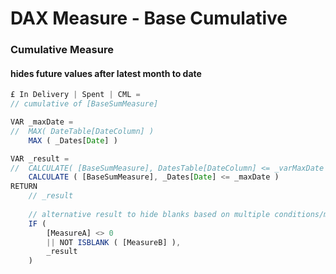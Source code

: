 # DAX Measure - Base Cumulative

### Cumulative Measure

#### hides future values after latest month to date

```js
£ In Delivery | Spent | CML =
// cumulative of [BaseSumMeasure]

VAR _maxDate = 
//  MAX( DateTable[DateColumn] )
    MAX ( _Dates[Date] )

VAR _result =
//  CALCULATE( [BaseSumMeasure], DatesTable[DateColumn] <= _varMaxDate )
    CALCULATE ( [BaseSumMeasure], _Dates[Date] <= _maxDate )
RETURN
    // _result
    
    // alternative result to hide blanks based on multiple conditions/measures
    IF (
        [MeasureA] <> 0
        || NOT ISBLANK ( [MeasureB] ),
        _result
    )

```
